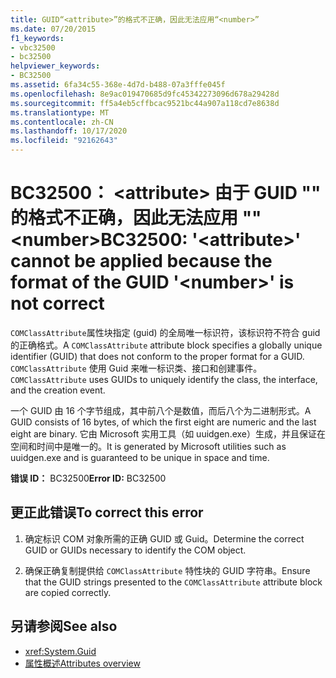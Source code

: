 ```yaml
---
title: GUID“<attribute>”的格式不正确，因此无法应用“<number>”
ms.date: 07/20/2015
f1_keywords:
- vbc32500
- bc32500
helpviewer_keywords:
- BC32500
ms.assetid: 6fa34c55-368e-4d7d-b488-07a3fffe045f
ms.openlocfilehash: 8e9ac019470685d9fc45342273096d678a29428d
ms.sourcegitcommit: ff5a4eb5cffbcac9521bc44a907a118cd7e8638d
ms.translationtype: MT
ms.contentlocale: zh-CN
ms.lasthandoff: 10/17/2020
ms.locfileid: "92162643"
---
```

# <a name="bc32500-attribute-cannot-be-applied-because-the-format-of-the-guid-number-is-not-correct"></a><span data-ttu-id="ee324-102">BC32500： \<attribute> 由于 GUID "" 的格式不正确，因此无法应用 "" \<number></span><span class="sxs-lookup"><span data-stu-id="ee324-102">BC32500: '\<attribute>' cannot be applied because the format of the GUID '\<number>' is not correct</span></span>

<span data-ttu-id="ee324-103">`COMClassAttribute`属性块指定 (guid) 的全局唯一标识符，该标识符不符合 guid 的正确格式。</span><span class="sxs-lookup"><span data-stu-id="ee324-103">A `COMClassAttribute` attribute block specifies a globally unique identifier (GUID) that does not conform to the proper format for a GUID.</span></span> <span data-ttu-id="ee324-104">`COMClassAttribute` 使用 Guid 来唯一标识类、接口和创建事件。</span><span class="sxs-lookup"><span data-stu-id="ee324-104">`COMClassAttribute` uses GUIDs to uniquely identify the class, the interface, and the creation event.</span></span>

 <span data-ttu-id="ee324-105">一个 GUID 由 16 个字节组成，其中前八个是数值，而后八个为二进制形式。</span><span class="sxs-lookup"><span data-stu-id="ee324-105">A GUID consists of 16 bytes, of which the first eight are numeric and the last eight are binary.</span></span> <span data-ttu-id="ee324-106">它由 Microsoft 实用工具（如 uuidgen.exe）生成，并且保证在空间和时间中是唯一的。</span><span class="sxs-lookup"><span data-stu-id="ee324-106">It is generated by Microsoft utilities such as uuidgen.exe and is guaranteed to be unique in space and time.</span></span>

 <span data-ttu-id="ee324-107">**错误 ID：** BC32500</span><span class="sxs-lookup"><span data-stu-id="ee324-107">**Error ID:** BC32500</span></span>

## <a name="to-correct-this-error"></a><span data-ttu-id="ee324-108">更正此错误</span><span class="sxs-lookup"><span data-stu-id="ee324-108">To correct this error</span></span>

1. <span data-ttu-id="ee324-109">确定标识 COM 对象所需的正确 GUID 或 Guid。</span><span class="sxs-lookup"><span data-stu-id="ee324-109">Determine the correct GUID or GUIDs necessary to identify the COM object.</span></span>

2. <span data-ttu-id="ee324-110">确保正确复制提供给 `COMClassAttribute` 特性块的 GUID 字符串。</span><span class="sxs-lookup"><span data-stu-id="ee324-110">Ensure that the GUID strings presented to the `COMClassAttribute` attribute block are copied correctly.</span></span>

## <a name="see-also"></a><span data-ttu-id="ee324-111">另请参阅</span><span class="sxs-lookup"><span data-stu-id="ee324-111">See also</span></span>

- <xref:System.Guid>
- [<span data-ttu-id="ee324-112">属性概述</span><span class="sxs-lookup"><span data-stu-id="ee324-112">Attributes overview</span></span>](../../programming-guide/concepts/attributes/index.md)
